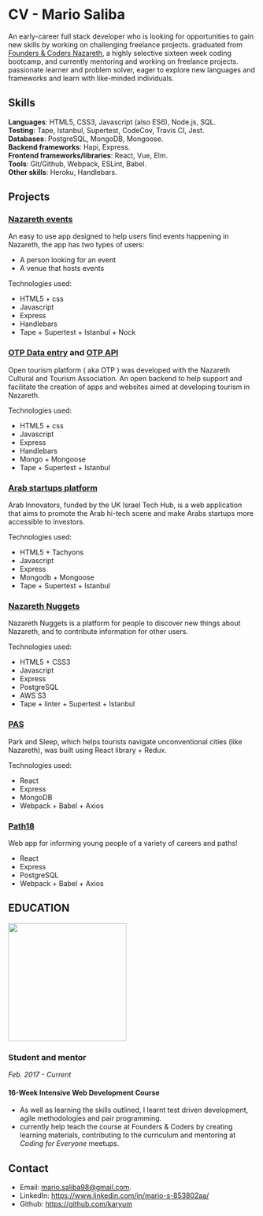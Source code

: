 # CV - Mario Saliba

An early-career full stack developer who is looking for opportunities to gain new skills by working on challenging freelance projects. graduated from [Founders & Coders Nazareth](http://www.foundersandcoders.com/), a highly selective sixteen week coding bootcamp, and currently mentoring and working on freelance projects. passionate learner and problem solver, eager to explore new languages and frameworks and learn with like-minded individuals.

## Skills

**Languages**: HTML5, CSS3, Javascript (also ES6), Node.js, SQL.  
**Testing**: Tape, Istanbul, Supertest, CodeCov, Travis CI, Jest.  
**Databases**: PostgreSQL, MongoDB, Mongoose.  
**Backend frameworks**: Hapi, Express.  
**Frontend frameworks/libraries**: React, Vue, Elm.  
**Tools**: Git/Github, Webpack, ESLint, Babel.  
**Other skills**: Heroku, Handlebars.

## Projects

### [Nazareth events](https://nazareth-events.herokuapp.com/)

An easy to use app designed to help users find events happening in Nazareth, the app has two types of users:

* A person looking for an event
* A venue that hosts events

Technologies used:

* HTML5 + css
* Javascript
* Express
* Handlebars
* Tape + Supertest + Istanbul + Nock

### [OTP Data entry](https://github.com/foundersandcoders/OTP-Data-Entry) and [OTP API](https://github.com/foundersandcoders/open-tourism-platform)

Open tourism platform ( aka OTP ) was developed with the Nazareth Cultural and Tourism Association. An open backend to help support and facilitate the creation of apps and websites aimed at developing tourism in Nazareth.

Technologies used:

* HTML5 + css
* Javascript
* Express
* Handlebars
* Mongo + Mongoose
* Tape + Supertest + Istanbul

### [Arab startups platform](http://arabinnovators.herokuapp.com/)

Arab Innovators, funded by the UK Israel Tech Hub, is a web application that aims to promote the Arab hi-tech scene and make Arabs startups more accessible to investors.

Technologies used:

* HTML5 + Tachyons
* Javascript
* Express
* Mongodb + Mongoose
* Tape + Supertest + Istanbul

### [Nazareth Nuggets](https://nazareth-nuggets.herokuapp.com/)

Nazareth Nuggets is a platform for people to discover new things about Nazareth, and to contribute information for other users.

Technologies used:

* HTML5 + CSS3
* Javascript
* Express
* PostgreSQL
* AWS S3
* Tape + linter + Supertest + Istanbul

### [PAS](https://xd.adobe.com/view/6572db59-ff24-4c55-9db7-3142e15141e5/)

Park and Sleep, which helps tourists navigate unconventional cities (like Nazareth), was built using React library + Redux.

Technologies used:

* React
* Express
* MongoDB
* Webpack + Babel + Axios

### [Path18](https://path18.herokuapp.com)

Web app for informing young people of a variety of careers and paths!

* React
* Express
* PostgreSQL
* Webpack + Babel + Axios

## EDUCATION

 <img src="https://github.com/skibinska/CV-Ewelina-Skibinska/blob/master/experience/fac.png" width="240">

### Student and mentor

_Feb. 2017 - Current_

#### 16-Week Intensive Web Development Course

* As well as learning the skills outlined, I learnt test driven development, agile methodologies and pair programming.
* currently help teach the course at Founders & Coders by creating learning materials, contributing to the curriculum and mentoring at _Coding for Everyone_ meetups.

## Contact

* Email: mario.saliba98@gmail.com.
* LinkedIn: https://www.linkedin.com/in/mario-s-853802aa/
* Github: https://github.com/karyum
